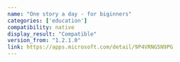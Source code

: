 ```yaml
---
name: "One story a day - for biginners"
categories: ['education']
compatibility: native
display_result: "Compatible"
version_from: "1.2.1.0"
link: https://apps.microsoft.com/detail/9P4VRNG5N9PG
---
```


